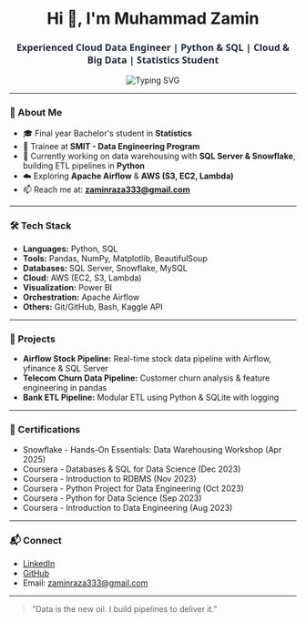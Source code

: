 <h1 align="center">Hi 👋, I'm Muhammad Zamin</h1>

<h3 align="center" style="color:#1f2937; font-weight:700; font-family: 'Segoe UI', Tahoma, Geneva, Verdana, sans-serif;">
  Experienced Cloud Data Engineer | Python & SQL | Cloud & Big Data | Statistics Student
</h3>

<p align="center">
  <img src="https://readme-typing-svg.herokuapp.com?font=Fira+Code&duration=2500&pause=1000&center=true&vCenter=true&width=600&lines=Cloud+Data+Engineer+%7C+Python+%7C+SQL+%7C+AWS+%7C+Snowflake+%7C+Power+BI;Bachelor's+in+Statistics+%7C+SMIT+Trainee" alt="Typing SVG" />
</p>

---

### 💫 About Me

- 🎓 Final year Bachelor's student in **Statistics**
- 🏫 Trainee at **SMIT - Data Engineering Program**
- 🔭 Currently working on data warehousing with **SQL Server & Snowflake**, building ETL pipelines in **Python**
- ☁️ Exploring **Apache Airflow** & **AWS (S3, EC2, Lambda)**
- 📫 Reach me at: **zaminraza333@gmail.com**

---

### 🛠️ Tech Stack

- **Languages:** Python, SQL  
- **Tools:** Pandas, NumPy, Matplotlib, BeautifulSoup  
- **Databases:** SQL Server, Snowflake, MySQL  
- **Cloud:** AWS (EC2, S3, Lambda)  
- **Visualization:** Power BI  
- **Orchestration:** Apache Airflow  
- **Others:** Git/GitHub, Bash, Kaggle API  

---

### 🚀 Projects

- **Airflow Stock Pipeline:** Real-time stock data pipeline with Airflow, yfinance & SQL Server  
- **Telecom Churn Data Pipeline:** Customer churn analysis & feature engineering in pandas  
- **Bank ETL Pipeline:** Modular ETL using Python & SQLite with logging

---

### 🏅 Certifications

- Snowflake - Hands-On Essentials: Data Warehousing Workshop (Apr 2025)  
- Coursera - Databases & SQL for Data Science (Dec 2023)  
- Coursera - Introduction to RDBMS (Nov 2023)  
- Coursera - Python Project for Data Engineering (Oct 2023)  
- Coursera - Python for Data Science (Sep 2023)  
- Coursera - Introduction to Data Engineering (Aug 2023)  

---

### 📬 Connect

- [LinkedIn](https://linkedin.com/in/mzamin-dataengnieer)  
- [GitHub](https://github.com/zaminDE)  
- Email: zaminraza333@gmail.com

---

> “Data is the new oil. I build pipelines to deliver it.”
